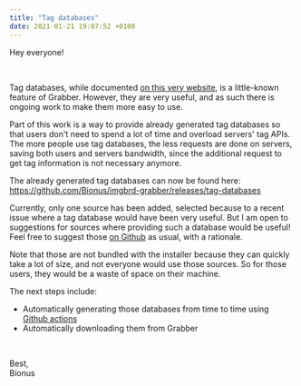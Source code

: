 ```yaml
---
title: "Tag databases"
date: 2021-01-21 19:07:52 +0100
---
```



Hey everyone!

&nbsp;

Tag databases, while documented [on this very website](https://bionus.github.io/imgbrd-grabber/docs/tools/tag-loader.html), is a little-known feature of Grabber.
However, they are very useful, and as such there is ongoing work to make them more easy to use.

<!--more-->

Part of this work is a way to provide already generated tag databases so that users don't need to spend a lot of time and overload servers' tag APIs. The more people use tag databases, the less requests are done on servers, saving both users and servers bandwidth, since the additional request to get tag information is not necessary anymore.

The already generated tag databases can now be found here:  
<https://github.com/Bionus/imgbrd-grabber/releases/tag-databases>

Currently, only one source has been added, selected because to a recent issue where a tag database would have been very useful. But I am open to suggestions for sources where providing such a database would be useful! Feel free to suggest those [on Github](https://github.com/Bionus/imgbrd-grabber/issues) as usual, with a rationale.

Note that those are not bundled with the installer because they can quickly take a lot of size, and not everyone would use those sources. So for those users, they would be a waste of space on their machine.

The next steps include:
* Automatically generating those databases from time to time using [Github actions](https://github.com/Bionus/imgbrd-grabber/actions)
* Automatically downloading them from Grabber

&nbsp;

Best,  
Bionus